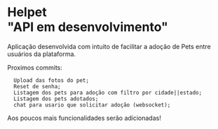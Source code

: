 # Helpet</br>     "API em desenvolvimento" 
Aplicação desenvolvida com intuito de facilitar a adoção de Pets entre usuários da plataforma.

Proximos commits:</br>

      Upload das fotos do pet;
      Reset de senha;
      Listagem dos pets para adoção com filtro por cidade||estado;
      Listagem dos pets adotados;
      chat para usario que solicitar adoção (websocket);

Aos poucos mais funcionalidades serão adicionadas!
